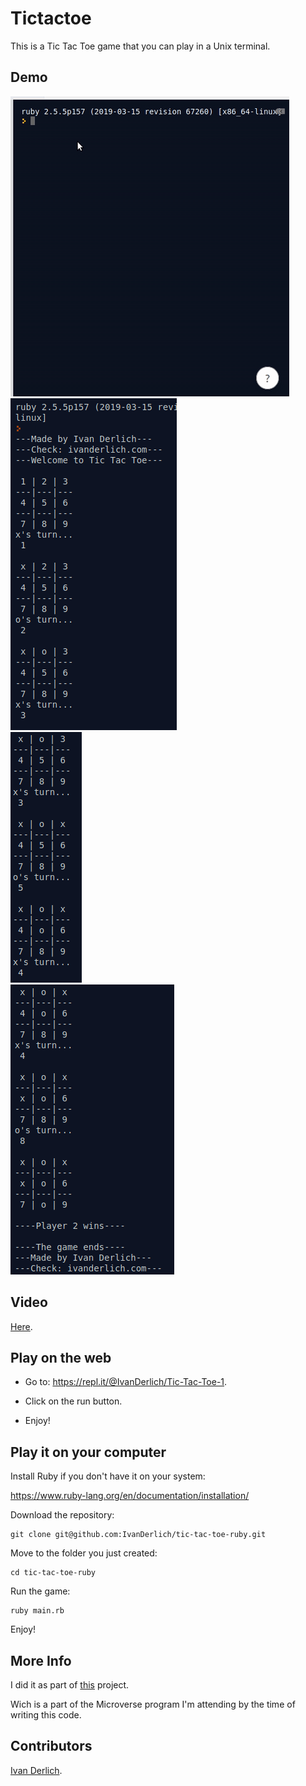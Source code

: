 # Tictactoe

This is a Tic Tac Toe game that you can play in a Unix terminal.

## Demo
![](doc/../docs/tictactoe-js.gif)<br>
![](docs/1.png)<br>
![](docs/2.png)<br>
![](docs/3.png)

## Video

[Here](https://youtu.be/p8lbpEYSpKU).

## Play on the web

- Go to: https://repl.it/@IvanDerlich/Tic-Tac-Toe-1.

- Click on the run button.

- Enjoy!

## Play it on your computer

Install Ruby if you don't have it on your system:

https://www.ruby-lang.org/en/documentation/installation/

Download the repository:

    git clone git@github.com:IvanDerlich/tic-tac-toe-ruby.git

Move to the folder you just created:

    cd tic-tac-toe-ruby
    
Run the game:

    ruby main.rb

Enjoy!

## More Info

I did it as part of [this](https://www.theodinproject.com/courses/ruby-programming/lessons/oop) project.

Wich is a part of the Microverse program I'm attending by the time of writing this code.

## Contributors

[Ivan Derlich](https://github.com/IvanDerlich).
